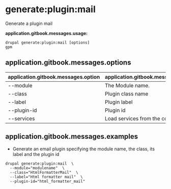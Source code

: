 # generate:plugin:mail
Generate a plugin mail

**application.gitbook.messages.usage:**
```
drupal generate:plugin:mail [options]
gpm
```

## application.gitbook.messages.options
application.gitbook.messages.option | application.gitbook.messages.details
-------|-------------
--module | The Module name.
--class | Plugin class name
--label | Plugin label
--plugin-id | Plugin id
--services | Load services from the container.

## application.gitbook.messages.examples
* Generate an email plugin specifying the module name, the class, its label and the plugin id
```
drupal generate:plugin:mail  \
  --module="modulename"  \
  --class="HtmlFormatterMail"  \
  --label="Html formatter mail"  \
  --plugin-id="html_formatter_mail"
```
